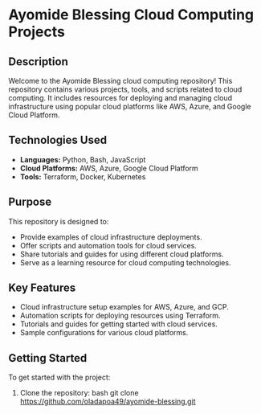 # Ayomide Blessing Cloud Computing Projects

## Description

Welcome to the Ayomide Blessing cloud computing repository! This repository contains various projects, tools, and scripts related to cloud computing. It includes resources for deploying and managing cloud infrastructure using popular cloud platforms like AWS, Azure, and Google Cloud Platform.

## Technologies Used

- **Languages:** Python, Bash, JavaScript
- **Cloud Platforms:** AWS, Azure, Google Cloud Platform
- **Tools:** Terraform, Docker, Kubernetes

## Purpose

This repository is designed to:
- Provide examples of cloud infrastructure deployments.
- Offer scripts and automation tools for cloud services.
- Share tutorials and guides for using different cloud platforms.
- Serve as a learning resource for cloud computing technologies.

## Key Features

- Cloud infrastructure setup examples for AWS, Azure, and GCP.
- Automation scripts for deploying resources using Terraform.
- Tutorials and guides for getting started with cloud services.
- Sample configurations for various cloud platforms.

## Getting Started

To get started with the project:

1. Clone the repository:
   bash
   git clone https://github.com/oladapoa49/ayomide-blessing.git
